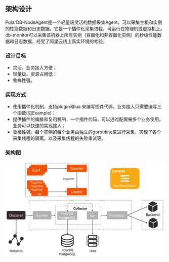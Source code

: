 ## 架构设计

PolarDB-NodeAgent是一个轻量级灵活的数据采集Agent，可以采集主机和实例的性能数据和日志数据。它是一个插件化采集进程，可运行在物理机或虚拟机上。db-monitor可以采集该机器上所有实例（容器化和非容器化实例）的秒级性能数据和日志数据，经受了阿里云线上真实环境的考验。

### 设计目标
 * 灵活，业务接入方便；
 * 轻量级。资源占用低；
 * 鲁棒性强。
### 实现方式
 * 使用插件化机制，支持plugin和lua 来编写插件代码。业务接入只需要编写三个函数(见Example)；
 * 提供插件的编排和复用机制，一个插件代码，可以通过配置被多个业务使用。业务可以快速的实现接入；
 * 鲁棒性强。每个实例的每个业务由独立的goroutine来进行采集，实现了各个采集线程的隔离，以及采集线程的失败重试等。

### 架构图
 ![architecture](architecture.png)

